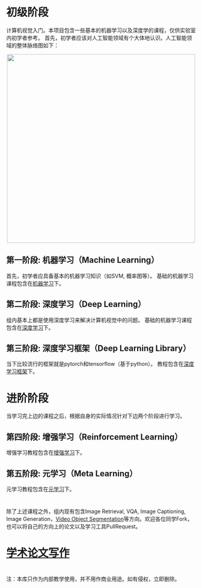 # 初级阶段
计算机视觉入门。本项目包含一些基本的机器学习以及深度学的课程，仅供实验室内初学者参考。
首先，初学者应该对人工智能领域有个大体地认识。人工智能领域的整体脉络图如下：
<div align="center">
  <img src="https://github.com/gyy8426/Computer_Vision_primer/blob/master/fig/%E4%BA%BA%E5%B7%A5%E6%99%BA%E8%83%BD%E8%84%89%E7%BB%9C.jpg" width="500px" />
</div>

## 第一阶段: 机器学习（Machine Learning）
首先，初学者应具备基本的机器学习知识（如SVM, 概率图等）。
基础的机器学习课程包含在[机器学习](https://github.com/gyy8426/Computer_Vision_primer/tree/master/Stage_1-%E6%9C%BA%E5%99%A8%E5%AD%A6%E4%B9%A0)下。
## 第二阶段: 深度学习（Deep Learning）
组内基本上都是使用深度学习来解决计算机视觉中的问题。
基础的机器学习课程包含在[深度学习](https://github.com/gyy8426/Computer_Vision_primer/blob/master/Stage_2-%E6%B7%B1%E5%BA%A6%E5%AD%A6%E4%B9%A0)下。
## 第三阶段: 深度学习框架（Deep Learning Library）
当下比较流行的框架就是pytorch和tensorflow（基于python）。
教程包含在[深度学习框架](https://github.com/gyy8426/Computer_Vision_primer/blob/master/Stage_3-%E6%B7%B1%E5%BA%A6%E5%AD%A6%E4%B9%A0%E6%A1%86%E6%9E%B6)下。

# 进阶阶段
当学习完上边的课程之后，根据自身的实际情况针对下边两个阶段进行学习。
## 第四阶段: 增强学习（Reinforcement Learning）
增强学习教程包含在[增强学习](https://github.com/gyy8426/Computer_Vision_primer/blob/master/Stage_4-%E5%A2%9E%E5%BC%BA%E5%AD%A6%E4%B9%A0)下。
## 第五阶段: 元学习（Meta Learning）
元学习教程包含在[元学习](https://github.com/gyy8426/Computer_Vision_primer/blob/master/Stage_5-%E5%85%83%E5%AD%A6%E4%B9%A0)下。
#
除了上述课程之外，组内现有包含Image Retrieval, VQA, Image Captioning, Image Generation，[Video Object Segmentation](https://github.com/du0915/Video-Object-Segmentation-Paper-List)等方向。欢迎各位同学Fork，也可以将自己的方向上的论文以及学习工具PullRequest。

# [学术论文写作](https://www.coursera.org/learn/sciwrite)

#
注：本库只作为内部教学使用，并不用作商业用途。如有侵权，立即删除。

